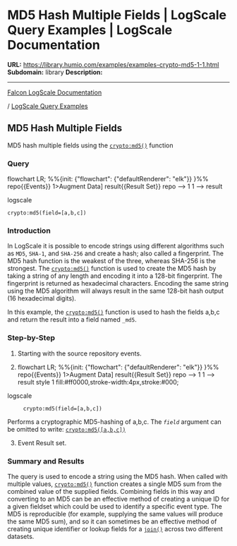 # MD5 Hash Multiple Fields | LogScale Query Examples | LogScale Documentation

**URL:** https://library.humio.com/examples/examples-crypto-md5-1-1.html
**Subdomain:** library
**Description:** 

---

[Falcon LogScale Documentation](https://library.humio.com)

/ [LogScale Query Examples](examples.html)

## MD5 Hash Multiple Fields

MD5 hash multiple fields using the [`crypto:md5()`](https://library.humio.com/data-analysis/functions-crypto-md5.html) function 

### Query

flowchart LR; %%{init: {"flowchart": {"defaultRenderer": "elk"}} }%% repo{{Events}} 1>Augment Data] result{{Result Set}} repo --> 1 1 --> result

logscale
    
    
    crypto:md5(field=[a,b,c])

### Introduction

In LogScale it is possible to encode strings using different algorithms such as `MD5`, `SHA-1`, and `SHA-256` and create a hash; also called a fingerprint. The MD5 hash function is the weakest of the three, whereas SHA-256 is the strongest. The [`crypto:md5()`](https://library.humio.com/data-analysis/functions-crypto-md5.html) function is used to create the MD5 hash by taking a string of any length and encoding it into a 128-bit fingerprint. The fingerprint is returned as hexadecimal characters. Encoding the same string using the MD5 algorithm will always result in the same 128-bit hash output (16 hexadecimal digits). 

In this example, the [`crypto:md5()`](https://library.humio.com/data-analysis/functions-crypto-md5.html) function is used to hash the fields a,b,c and return the result into a field named `_md5`. 

### Step-by-Step

  1. Starting with the source repository events.

  2. flowchart LR; %%{init: {"flowchart": {"defaultRenderer": "elk"}} }%% repo{{Events}} 1>Augment Data] result{{Result Set}} repo --> 1 1 --> result style 1 fill:#ff0000,stroke-width:4px,stroke:#000;

logscale
         
         crypto:md5(field=[a,b,c])

Performs a cryptographic MD5-hashing of a,b,c. The _`field`_ argument can be omitted to write: [`crypto:md5([a,b,c])`](https://library.humio.com/data-analysis/functions-crypto-md5.html)

  3. Event Result set.




### Summary and Results

The query is used to encode a string using the MD5 hash. When called with multiple values, [`crypto:md5()`](https://library.humio.com/data-analysis/functions-crypto-md5.html) function creates a single MD5 sum from the combined value of the supplied fields. Combining fields in this way and converting to an MD5 can be an effective method of creating a unique ID for a given fieldset which could be used to identify a specific event type. The MD5 is reproducible (for example, supplying the same values will produce the same MD5 sum), and so it can sometimes be an effective method of creating unique identifier or lookup fields for a [`join()`](https://library.humio.com/data-analysis/functions-join.html) across two different datasets.
